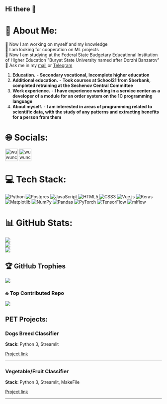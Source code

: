 ## Hi there 👋

# 💫 About Me:
🔭 Now I am working on myself and my knowledge<br>
👯 I am looking for cooperation on ML projects<br>
🌱 Now I am studying at the Federal State Budgetary Educational Institution of Higher Education "Buryat State University named after Dorzhi Banzarov" <br>
💬 Ask me in my [mail](mailto:atochin99@mail.ru) or [Telegram](https://t.me/softness_abigail) <br>

1. **Education.** - **Secondary vocational, Incomplete higher education**
2. **Additional education.** - **Took courses at School21 from Sberbank, completed retraining at the Sechenov Central Committee**
3. **Work experience.** - **I have experience working in a service center as a developer of a module for an order system on the 1C programming language**
4. **About myself.** - **I am interested in areas of programming related to scientific data, with the study of any patterns and extracting benefits for a person from them**

# 🌐 Socials:
<p align="left">
<a href="https://t.me/softness_abigail" target="blank"><img align="center" src="https://raw.githubusercontent.com/daniilshat/daniilshat/2d7eafe5250314b3d422c86b35de062e0f1f5178/icons/Telegram.svg" alt="wuwunchik" height="40" width="40" /></a>
<a href="https://vk.com/assonator_3000" target="blank"><img align="center" src="https://raw.githubusercontent.com/daniilshat/daniilshat/2d7eafe5250314b3d422c86b35de062e0f1f5178/icons/vk.svg" alt="wuwunchik" height="40" width="40" /></a>
</p>

# 💻 Tech Stack:
![Python](https://img.shields.io/badge/python-3670A0?style=for-the-badge&logo=python&logoColor=ffdd54) ![Postgres](https://img.shields.io/badge/postgres-%23316192.svg?style=for-the-badge&logo=postgresql&logoColor=white) ![JavaScript](https://img.shields.io/badge/javascript-%23323330.svg?style=for-the-badge&logo=javascript&logoColor=%23F7DF1E) ![HTML5](https://img.shields.io/badge/html5-%23E34F26.svg?style=for-the-badge&logo=html5&logoColor=white) ![CSS3](https://img.shields.io/badge/css3-%231572B6.svg?style=for-the-badge&logo=css3&logoColor=white) ![Vue.js](https://img.shields.io/badge/vue.js-%2335495e.svg?style=for-the-badge&logo=vuedotjs&logoColor=%234FC08D) ![Keras](https://img.shields.io/badge/Keras-%23D00000.svg?style=for-the-badge&logo=Keras&logoColor=white) ![Matplotlib](https://img.shields.io/badge/Matplotlib-%23ffffff.svg?style=for-the-badge&logo=Matplotlib&logoColor=black) ![NumPy](https://img.shields.io/badge/numpy-%23013243.svg?style=for-the-badge&logo=numpy&logoColor=white) ![Pandas](https://img.shields.io/badge/pandas-%23150458.svg?style=for-the-badge&logo=pandas&logoColor=white) ![PyTorch](https://img.shields.io/badge/PyTorch-%23EE4C2C.svg?style=for-the-badge&logo=PyTorch&logoColor=white) ![TensorFlow](https://img.shields.io/badge/TensorFlow-%23FF6F00.svg?style=for-the-badge&logo=TensorFlow&logoColor=white) ![mlflow](https://img.shields.io/badge/mlflow-%23d9ead3.svg?style=for-the-badge&logo=numpy&logoColor=blue)
# 📊 GitHub Stats:
![](https://github-readme-stats.vercel.app/api?username=wuwunchik&theme=dark&hide_border=false&include_all_commits=true&count_private=false)<br/>
![](https://nirzak-streak-stats.vercel.app/?user=wuwunchik&theme=dark&hide_border=false)<br/>
![](https://github-readme-stats.vercel.app/api/top-langs/?username=wuwunchik&theme=dark&hide_border=false&include_all_commits=true&count_private=false&layout=compact)

## 🏆 GitHub Trophies
![](https://github-profile-trophy.vercel.app/?username=wuwunchik&theme=radical&no-frame=false&no-bg=true&margin-w=4)

### 🔝 Top Contributed Repo
![](https://github-contributor-stats.vercel.app/api?username=wuwunchik&limit=5&theme=dark&combine_all_yearly_contributions=true)

## PET Projects:
### **Dogs Breed Classifier** 

**Stack**: Python 3, Streamlit

[Project link](https://github.com/wuwunchik/streamlit_dogs_breed_classifier)

-----------

### **Vegetable/Fruit Classifier** 

**Stack**: Python 3, Streamlit, MakeFile

[Project link](https://github.com/wuwunchik/streamlit_app_assistant)

-----------
